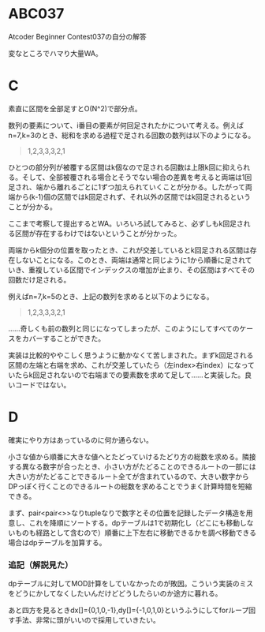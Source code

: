 # ABC037
Atcoder Beginner Contest037の自分の解答

変なところでハマり大量WA。

# C
素直に区間を全部足すとO(N^2)で部分点。

数列の要素について、i番目の要素が何回足されたかについて考える。例えばn=7,k=3のとき、総和を求める過程で足される回数の数列は以下のようになる。

> 1,2,3,3,3,2,1

ひとつの部分列が被覆する区間はk個なので足される回数は上限k回に抑えられる。そして、全部被覆される場合とそうでない場合の差異を考えると両端は1回足され、端から離れるごとに1ずつ加えられていくことが分かる。したがって両端から(k-1)個の区間ではk回足されず、それ以外の区間ではk回足されるということが分かる。

ここまで考察して提出するとWA。いろいろ試してみると、必ずしもk回足される区間が存在するわけではないということが分かった。

両端からk個分の位置を取ったとき、これが交差しているとk回足される区間は存在しないことになる。このとき、両端は通常と同じように1から順番に足されていき、重複している区間でインデックスの増加が止まり、その区間はすべてその回数だけ足される。

例えばn=7,k=5のとき、上記の数列を求めると以下のようになる。

> 1,2,3,3,3,2,1

……奇しくも前の数列と同じになってしまったが、このようにしてすべてのケースをカバーすることができた。

実装は比較的ややこしく思うように動かなくて苦しまされた。まずk回足される区間の左端と右端を求め、これが交差していたら（左index>右index）になっていたらk回足されないので右端までの要素数を求めて足して……と実装した。良いコードではない。

# D
確実にやり方はあっているのに何か通らない。

小さな値から順番に大きな値へとたどっていけるたどり方の総数を求める。隣接する異なる数字が合ったとき、小さい方がたどることのできるルートの一部には大きい方がたどることできるルート全てが含まれているので、大きい数字からDPっぽく行くことのできるルートの総数を求めることでうまく計算時間を短縮できる。

まず、pair\<pair\<\>\>なりtupleなりで数字とその位置を記録したデータ構造を用意し、これを降順にソートする。dpテーブルは1で初期化し（どこにも移動しないものも経路として含むので）順番に上下左右に移動できるかを調べ移動できる場合はdpテーブルを加算する。

### 追記（解説見た）
dpテーブルに対してMOD計算をしていなかったのが敗因。こういう実装のミスをどうにかしてなくしたいんだけどどうしたらいのか途方に暮れる。

あと四方を見るときdx[\]={0,1,0,-1},dy[\]={-1,0,1,0}というふうにしてforループ回す手法、非常に頭がいいので採用していきたい。